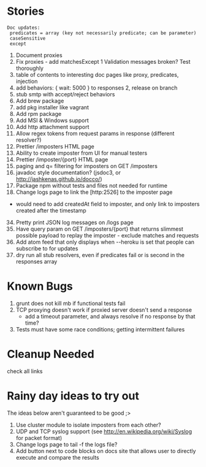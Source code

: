 Stories
=======

    Doc updates:
     predicates = array (key not necessarily predicate; can be parameter)
     caseSensitive
     except

1. Document proxies
1. Fix proxies - add matchesExcept
1 Validation messages broken?  Test thoroughly
1. table of contents to interesting doc pages like proxy, predicates, injection
1. add behaviors: { wait: 5000 } to responses
2, release on branch
0. stub smtp with accept/reject behaviors
6. Add brew package
6. add pkg installer like vagrant
7. Add rpm package
8. Add MSI & Windows support
1. Add http attachment support
1. Allow regex tokens from request params in response (different resolver?)
21. Prettier /imposters HTML page
22. Ability to create imposter from UI for manual testers
23. Prettier /imposter/{port} HTML page
27. paging and q= filtering for imposters on GET /imposters
30. javadoc style documentation? (jsdoc3, or http://jashkenas.github.io/docco/)
31. Package npm without tests and files not needed for runtime
33. Change logs page to link the [http:2526] to the imposter page
  - would need to add createdAt field to imposter, and only link to imposters created after the timestamp
34. Pretty print JSON log messages on /logs page
35. Have query param on GET /imposters/{port} that returns slimmest possible payload to replay the imposter
        - exclude matches and requests
38. Add atom feed that only displays when --heroku is set that people can subscribe to for updates
39. dry run all stub resolvers, even if predicates fail or is second in the responses array

Known Bugs
==========
1. grunt does not kill mb if functional tests fail
2. TCP proxying doesn't work if proxied server doesn't send a response
   - add a timeout parameter, and always resolve if no response by that time?
3. Tests must have some race conditions; getting intermittent failures

Cleanup Needed
==============
check all links

Rainy day ideas to try out
=================================
The ideas below aren't guaranteed to be good ;>

1. Use cluster module to isolate imposters from each other?
2. UDP and TCP syslog support (see http://en.wikipedia.org/wiki/Syslog for packet format)
3. Change logs page to tail -f the logs file?
4. Add button next to code blocks on docs site that allows user to directly execute and compare the results
